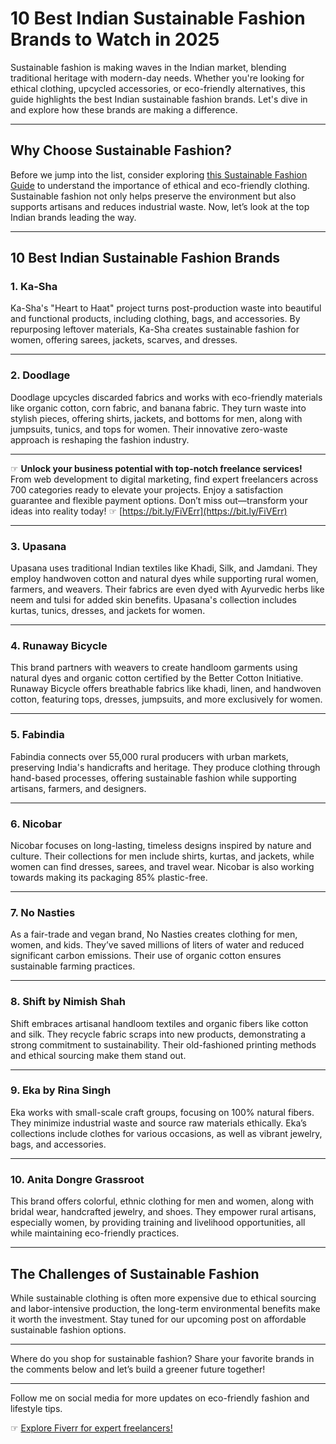 # 10 Best Indian Sustainable Fashion Brands to Watch in 2025

Sustainable fashion is making waves in the Indian market, blending traditional heritage with modern-day needs. Whether you're looking for ethical clothing, upcycled accessories, or eco-friendly alternatives, this guide highlights the best Indian sustainable fashion brands. Let's dive in and explore how these brands are making a difference.

---

## Why Choose Sustainable Fashion?

Before we jump into the list, consider exploring [this Sustainable Fashion Guide](https://bit.ly/FiVErr) to understand the importance of ethical and eco-friendly clothing. Sustainable fashion not only helps preserve the environment but also supports artisans and reduces industrial waste. Now, let’s look at the top Indian brands leading the way.

---

## 10 Best Indian Sustainable Fashion Brands

### 1. **Ka-Sha**

Ka-Sha's "Heart to Haat" project turns post-production waste into beautiful and functional products, including clothing, bags, and accessories. By repurposing leftover materials, Ka-Sha creates sustainable fashion for women, offering sarees, jackets, scarves, and dresses.

---

### 2. **Doodlage**

Doodlage upcycles discarded fabrics and works with eco-friendly materials like organic cotton, corn fabric, and banana fabric. They turn waste into stylish pieces, offering shirts, jackets, and bottoms for men, along with jumpsuits, tunics, and tops for women. Their innovative zero-waste approach is reshaping the fashion industry.

---

☞ **Unlock your business potential with top-notch freelance services!** From web development to digital marketing, find expert freelancers across 700 categories ready to elevate your projects. Enjoy a satisfaction guarantee and flexible payment options. Don’t miss out—transform your ideas into reality today! ☞ [https://bit.ly/FiVErr](https://bit.ly/FiVErr)

---

### 3. **Upasana**

Upasana uses traditional Indian textiles like Khadi, Silk, and Jamdani. They employ handwoven cotton and natural dyes while supporting rural women, farmers, and weavers. Their fabrics are even dyed with Ayurvedic herbs like neem and tulsi for added skin benefits. Upasana's collection includes kurtas, tunics, dresses, and jackets for women.

---

### 4. **Runaway Bicycle**

This brand partners with weavers to create handloom garments using natural dyes and organic cotton certified by the Better Cotton Initiative. Runaway Bicycle offers breathable fabrics like khadi, linen, and handwoven cotton, featuring tops, dresses, jumpsuits, and more exclusively for women.

---

### 5. **Fabindia**

Fabindia connects over 55,000 rural producers with urban markets, preserving India's handicrafts and heritage. They produce clothing through hand-based processes, offering sustainable fashion while supporting artisans, farmers, and designers.

---

### 6. **Nicobar**

Nicobar focuses on long-lasting, timeless designs inspired by nature and culture. Their collections for men include shirts, kurtas, and jackets, while women can find dresses, sarees, and travel wear. Nicobar is also working towards making its packaging 85% plastic-free.

---

### 7. **No Nasties**

As a fair-trade and vegan brand, No Nasties creates clothing for men, women, and kids. They’ve saved millions of liters of water and reduced significant carbon emissions. Their use of organic cotton ensures sustainable farming practices.

---

### 8. **Shift by Nimish Shah**

Shift embraces artisanal handloom textiles and organic fibers like cotton and silk. They recycle fabric scraps into new products, demonstrating a strong commitment to sustainability. Their old-fashioned printing methods and ethical sourcing make them stand out.

---

### 9. **Eka by Rina Singh**

Eka works with small-scale craft groups, focusing on 100% natural fibers. They minimize industrial waste and source raw materials ethically. Eka’s collections include clothes for various occasions, as well as vibrant jewelry, bags, and accessories.

---

### 10. **Anita Dongre Grassroot**

This brand offers colorful, ethnic clothing for men and women, along with bridal wear, handcrafted jewelry, and shoes. They empower rural artisans, especially women, by providing training and livelihood opportunities, all while maintaining eco-friendly practices.

---

## The Challenges of Sustainable Fashion

While sustainable clothing is often more expensive due to ethical sourcing and labor-intensive production, the long-term environmental benefits make it worth the investment. Stay tuned for our upcoming post on affordable sustainable fashion options.

---

Where do you shop for sustainable fashion? Share your favorite brands in the comments below and let’s build a greener future together!

---

Follow me on social media for more updates on eco-friendly fashion and lifestyle tips.

☞ [Explore Fiverr for expert freelancers!](https://bit.ly/FiVErr)
